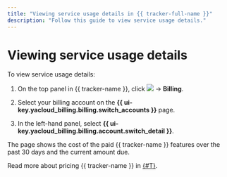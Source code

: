 ```yaml
---
title: "Viewing service usage details in {{ tracker-full-name }}"
description: "Follow this guide to view service usage details."
---
```


# Viewing service usage details

To view service usage details:

1. On the top panel in {{ tracker-name }}, click ![](../_assets/tracker/tracker-burger.png) → **Billing**.

1. Select your billing account on the **{{ ui-key.yacloud_billing.billing.switch_accounts }}** page.

1. In the left-hand panel, select **{{ ui-key.yacloud_billing.billing.account.switch_detail }}**.

The page shows the cost of the paid {{ tracker-name }} features over the past 30 days and the current amount due.

Read more about pricing {{ tracker-name }} in [{#T}](pricing.md#sec_calculate).